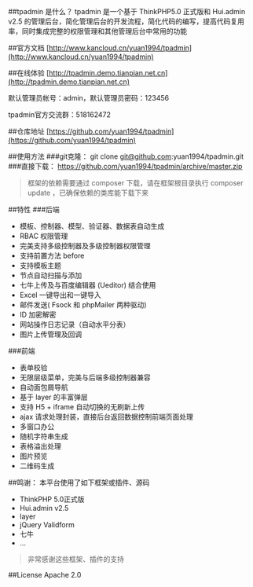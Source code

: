 ##tpadmin 是什么？
tpadmin 是一个基于 ThinkPHP5.0 正式版和 Hui.admin v2.5 的管理后台，简化管理后台的开发流程，简化代码的编写，提高代码复用率，同时集成完整的权限管理和其他管理后台中常用的功能

##官方文档
[http://www.kancloud.cn/yuan1994/tpadmin](http://www.kancloud.cn/yuan1994/tpadmin)

##在线体验
[http://tpadmin.demo.tianpian.net.cn](http://tpadmin.demo.tianpian.net.cn) 

默认管理员帐号：admin，默认管理员密码：123456

tpadmin官方交流群：518162472

##仓库地址
[https://github.com/yuan1994/tpadmin](https://github.com/yuan1994/tpadmin)

##使用方法
###git克隆：
git clone git@github.com:yuan1994/tpadmin.git
###直接下载：
https://github.com/yuan1994/tpadmin/archive/master.zip
> 框架的依赖需要通过 composer 下载，请在框架根目录执行 composer update ，已确保依赖的类库能下载下来

##特性
###后端
* 模板、控制器、模型、验证器、数据表自动生成
* RBAC 权限管理
* 完美支持多级控制器及多级控制器权限管理
* 支持前置方法 before
* 支持模板主题
* 节点自动扫描与添加
* 七牛上传及与百度编辑器 (Ueditor) 结合使用
* Excel 一键导出和一键导入
* 邮件发送( Fsock 和 phpMailer 两种驱动)
* ID 加密解密
* 网站操作日志记录（自动水平分表）
* 图片上传管理及回调

###前端
* 表单校验
* 无限层级菜单，完美与后端多级控制器兼容
* 自动面包屑导航
* 基于 layer 的丰富弹层
* 支持 H5 + iframe 自动切换的无刷新上传
* ajax 请求处理封装，直接后台返回数据控制前端页面处理
* 多窗口办公
* 随机字符串生成
* 表格溢出处理
* 图片预览
* 二维码生成


##鸣谢：
本平台使用了如下框架或插件、源码
* ThinkPHP 5.0正式版
* Hui.admin v2.5 
* layer
* jQuery Validform
* 七牛
* ...

>非常感谢这些框架、插件的支持

##License
Apache 2.0